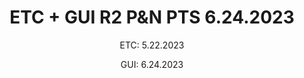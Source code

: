 <h1 style="text-align:center">ETC + GUI R2 P&N PTS 6.24.2023</h1>

<p style="text-align:center">ETC: 5.22.2023</p>

<p style="text-align:center">GUI: 6.24.2023</p>

<p>&nbsp;</p>

